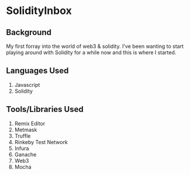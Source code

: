 # SolidityInbox

## Background
My first forray into the world of web3 & solidity. I've been wanting to start playing around with Solidity for a while now and this is where I started.   

## Languages Used 
1) Javascript
2) Solidity


## Tools/Libraries Used 
1) Remix Editor
2) Metmask
3) Truffle
4) Rinkeby Test Network 
5) Infura
6) Ganache
7) Web3
8) Mocha
